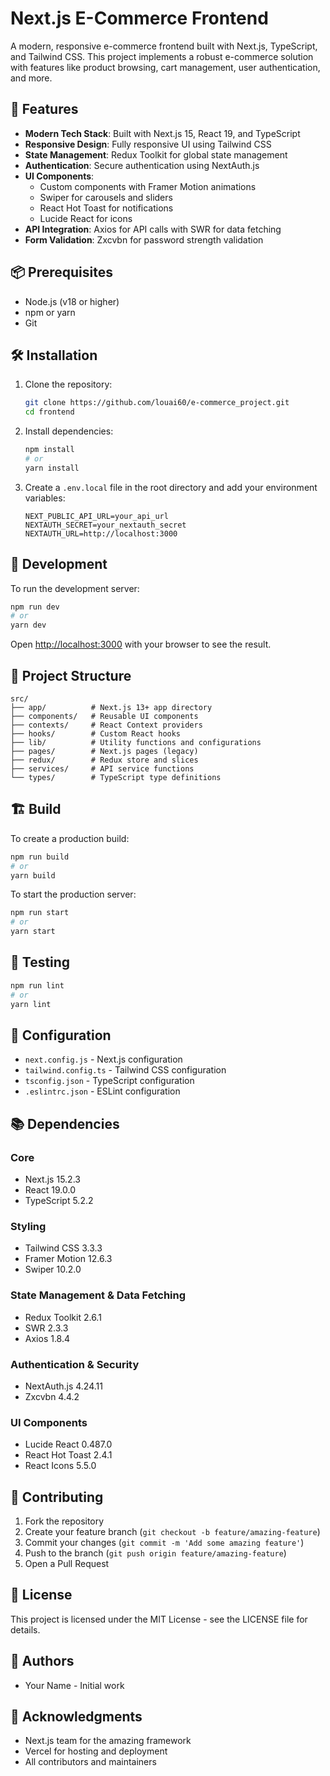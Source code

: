 # Next.js E-Commerce Frontend

A modern, responsive e-commerce frontend built with Next.js, TypeScript, and Tailwind CSS. This project implements a robust e-commerce solution with features like product browsing, cart management, user authentication, and more.

## 🚀 Features

- **Modern Tech Stack**: Built with Next.js 15, React 19, and TypeScript
- **Responsive Design**: Fully responsive UI using Tailwind CSS
- **State Management**: Redux Toolkit for global state management
- **Authentication**: Secure authentication using NextAuth.js
- **UI Components**: 
  - Custom components with Framer Motion animations
  - Swiper for carousels and sliders
  - React Hot Toast for notifications
  - Lucide React for icons
- **API Integration**: Axios for API calls with SWR for data fetching
- **Form Validation**: Zxcvbn for password strength validation

## 📦 Prerequisites

- Node.js (v18 or higher)
- npm or yarn
- Git

## 🛠️ Installation

1. Clone the repository:
   ```bash
   git clone https://github.com/louai60/e-commerce_project.git
   cd frontend
   ```

2. Install dependencies:
   ```bash
   npm install
   # or
   yarn install
   ```

3. Create a `.env.local` file in the root directory and add your environment variables:
   ```env
   NEXT_PUBLIC_API_URL=your_api_url
   NEXTAUTH_SECRET=your_nextauth_secret
   NEXTAUTH_URL=http://localhost:3000
   ```

## 🚀 Development

To run the development server:

```bash
npm run dev
# or
yarn dev
```

Open [http://localhost:3000](http://localhost:3000) with your browser to see the result.

## 📁 Project Structure

```
src/
├── app/          # Next.js 13+ app directory
├── components/   # Reusable UI components
├── contexts/     # React Context providers
├── hooks/        # Custom React hooks
├── lib/          # Utility functions and configurations
├── pages/        # Next.js pages (legacy)
├── redux/        # Redux store and slices
├── services/     # API service functions
└── types/        # TypeScript type definitions
```

## 🏗️ Build

To create a production build:

```bash
npm run build
# or
yarn build
```

To start the production server:

```bash
npm run start
# or
yarn start
```

## 🧪 Testing

```bash
npm run lint
# or
yarn lint
```

## 🔧 Configuration

- `next.config.js` - Next.js configuration
- `tailwind.config.ts` - Tailwind CSS configuration
- `tsconfig.json` - TypeScript configuration
- `.eslintrc.json` - ESLint configuration

## 📚 Dependencies

### Core
- Next.js 15.2.3
- React 19.0.0
- TypeScript 5.2.2

### Styling
- Tailwind CSS 3.3.3
- Framer Motion 12.6.3
- Swiper 10.2.0

### State Management & Data Fetching
- Redux Toolkit 2.6.1
- SWR 2.3.3
- Axios 1.8.4

### Authentication & Security
- NextAuth.js 4.24.11
- Zxcvbn 4.4.2

### UI Components
- Lucide React 0.487.0
- React Hot Toast 2.4.1
- React Icons 5.5.0

## 🤝 Contributing

1. Fork the repository
2. Create your feature branch (`git checkout -b feature/amazing-feature`)
3. Commit your changes (`git commit -m 'Add some amazing feature'`)
4. Push to the branch (`git push origin feature/amazing-feature`)
5. Open a Pull Request

## 📝 License

This project is licensed under the MIT License - see the LICENSE file for details.

## 👥 Authors

- Your Name - Initial work

## 🙏 Acknowledgments

- Next.js team for the amazing framework
- Vercel for hosting and deployment
- All contributors and maintainers
